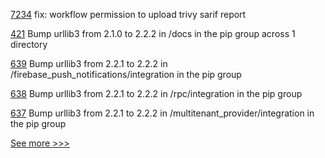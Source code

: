 
[7234](https://github.com/hyperledger/besu/pull/7234) fix: workflow permission to upload trivy sarif report

[421](https://github.com/hyperledger/fabric-ca/pull/421) Bump urllib3 from 2.1.0 to 2.2.2 in /docs in the pip group across 1 directory

[639](https://github.com/hyperledger/aries-acapy-plugins/pull/639) Bump urllib3 from 2.2.1 to 2.2.2 in /firebase_push_notifications/integration in the pip group

[638](https://github.com/hyperledger/aries-acapy-plugins/pull/638) Bump urllib3 from 2.2.1 to 2.2.2 in /rpc/integration in the pip group

[637](https://github.com/hyperledger/aries-acapy-plugins/pull/637) Bump urllib3 from 2.2.1 to 2.2.2 in /multitenant_provider/integration in the pip group


[See more >>>](https://start-here.hyperledger.org/pull-requests)
